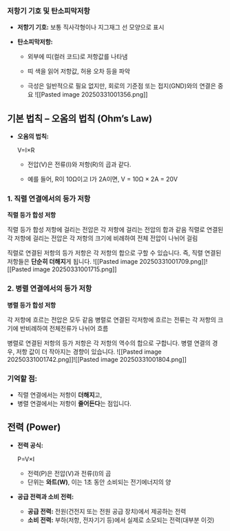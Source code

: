 ###  저항기 기호 및 탄소피막저항

- **저항기 기호:** 보통 직사각형이나 지그재그 선 모양으로 표시
    
- **탄소피막저항:**
    
    - 외부에 띠(컬러 코드)로 저항값를 나타냄
        
    - 띠 색을 읽어 저항값, 허용 오차 등을 파악
        
    - 극성은 일반적으로 필요 없지만, 회로의 기준점 또는 접지(GND)와의 연결은 중요
![[Pasted image 20250331001356.png]]
## 기본 법칙 – 오옴의 법칙 (Ohm’s Law)

- **오옴의 법칙:**
    
    V=I×R
    - 전압(V)은 전류(I)와 저항(R)의 곱과 같다.
        
    - 예를 들어, R이 10Ω이고 I가 2A이면, V = 10Ω × 2A = 20V



### 1. **직렬 연결에서의 등가 저항**

**직렬 등가 합성 저항**

직렬 등가 합성 저항에 걸리는 전압은 각 저항에 걸리는 전압의 합과 같음
직렬로 연결된 각 저항에 걸리는 전압은 각 저항의 크기에 비례하여 전체 전압이 나뉘어 걸림

직렬로 연결된 저항의 등가 저항은 각 저항의 합으로 구할 수 있습니다. 즉, 직렬 연결된 저항들은 **단순히 더해지**게 됩니다.
![[Pasted image 20250331001709.png]]![[Pasted image 20250331001715.png]]

### 2. **병렬 연결에서의 등가 저항**

**병렬 등가 합성 저항**

각 저항에 흐르는 전압은 모두 같음
병렬로 연결된 각저항에 흐르는 전류는 각 저항의 크기에 반비례하여 전체전류가  나뉘어 흐름

병렬로 연결된 저항의 등가 저항은 각 저항의 역수의 합으로 구합니다. 병렬 연결의 경우, 저항 값이 더 작아지는 경향이 있습니다.
![[Pasted image 20250331001742.png]]![[Pasted image 20250331001804.png]]
### **기억할 점**:

- 직렬 연결에서는 저항이 **더해지**고,
- 병렬 연결에서는 저항이 **줄어든다**는 점입니다.

## 전력 (Power)

- **전력 공식:**
    
    P=V×I
    - 전력(P)은 전압(V)과 전류(I)의 곱
    - 단위는 **와트(W)**, 이는 1초 동안 소비되는 전기에너지의 양
        
- **공급 전력과 소비 전력:**
    
    - **공급 전력:** 전원(건전지 또는 전원 공급 장치)에서 제공하는 전력
    - **소비 전력:** 부하(저항, 전자기기 등)에서 실제로 소모되는 전력(대부분 이것)
